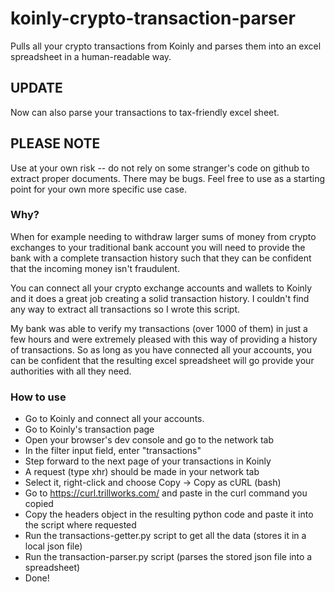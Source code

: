 # koinly-crypto-transaction-parser
Pulls all your crypto transactions from Koinly and parses them into an excel spreadsheet in a human-readable way.

## UPDATE
Now can also parse your transactions to tax-friendly excel sheet. 

## PLEASE NOTE
Use at your own risk -- do not rely on some stranger's code on github to extract proper documents. There may be bugs. 
Feel free to use as a starting point for your own more specific use case. 

### Why? 
When for example needing to withdraw larger sums of money from crypto exchanges to your traditional bank account you
 will need to provide the bank with a complete transaction history such that they can be confident that the incoming money 
 isn't fraudulent. 
 
You can connect all your crypto exchange accounts and wallets to Koinly and it does a great job creating a solid transaction history.
I couldn't find any way to extract all transactions so I wrote this script.

My bank was able to verify my transactions (over 1000 of them) in just a few hours and were extremely pleased with this way of
providing a history of transactions. So as long as you have connected all your accounts, you can be confident that
the resulting excel spreadsheet will go provide your authorities with all they need.
 

### How to use
* Go  to Koinly and connect all your accounts. 
* Go to Koinly's transaction page
* Open your browser's dev console and go to the network tab
* In the filter input field, enter "transactions"
* Step forward to the next page of your transactions in Koinly
* A request (type xhr) should be made in your network tab
* Select it, right-click and choose Copy -> Copy as cURL (bash)
* Go to https://curl.trillworks.com/ and paste in the curl command you copied
* Copy the headers object in the resulting python code and paste it into the script where requested
* Run the transactions-getter.py script to get all the data (stores it in a local json file)
* Run the transaction-parser.py script (parses the stored json file into a spreadsheet)
* Done!
